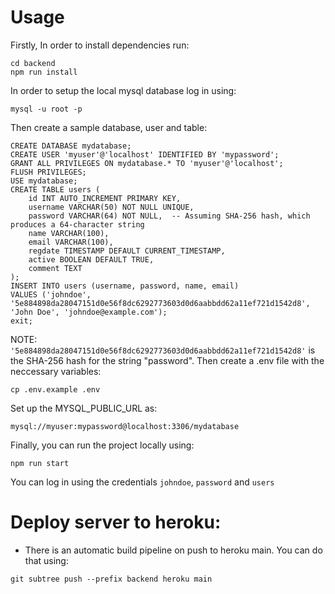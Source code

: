 # Usage
Firstly, In order to install dependencies run:
```
cd backend
npm run install
```
In order to setup the local mysql database log in using:
```
mysql -u root -p
```
Then create a sample database, user and table:
```
CREATE DATABASE mydatabase;
CREATE USER 'myuser'@'localhost' IDENTIFIED BY 'mypassword';
GRANT ALL PRIVILEGES ON mydatabase.* TO 'myuser'@'localhost';
FLUSH PRIVILEGES;
USE mydatabase;
CREATE TABLE users (
    id INT AUTO_INCREMENT PRIMARY KEY,
    username VARCHAR(50) NOT NULL UNIQUE,
    password VARCHAR(64) NOT NULL,  -- Assuming SHA-256 hash, which produces a 64-character string
    name VARCHAR(100),
    email VARCHAR(100),
    regdate TIMESTAMP DEFAULT CURRENT_TIMESTAMP,
    active BOOLEAN DEFAULT TRUE,
    comment TEXT
);
INSERT INTO users (username, password, name, email)
VALUES ('johndoe', '5e884898da28047151d0e56f8dc6292773603d0d6aabbdd62a11ef721d1542d8', 'John Doe', 'johndoe@example.com');
exit;
```
NOTE: `'5e884898da28047151d0e56f8dc6292773603d0d6aabbdd62a11ef721d1542d8'` is the SHA-256 hash for the string "password".
Then create a .env file with the neccessary variables:
```
cp .env.example .env
```
Set up the MYSQL_PUBLIC_URL as:
```
mysql://myuser:mypassword@localhost:3306/mydatabase
```
Finally, you can run the project locally using:
```
npm run start
```
You can log in using the credentials `johndoe`, `password` and `users`

# Deploy server to heroku:
- There is an automatic build pipeline on push to heroku main. You can do that using:
```
git subtree push --prefix backend heroku main
```

